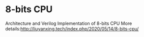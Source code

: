 # 8-bits CPU
Architecture and Verilog Implementation of 8-bits CPU
More details:http://liuyanxing.tech/index.php/2020/05/14/8-bits-cpu/
